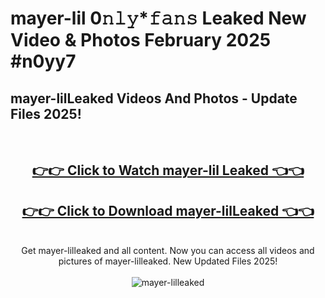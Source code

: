 # mayer-lil 0𝚗𝚕𝚢*𝚏𝚊𝚗𝚜 Leaked New Video & Photos February 2025 #n0yy7

<h2>mayer-lilLeaked Videos And Photos - Update Files 2025!</h2>
<br>
<div align="center">
<h2><a href="https://mediaupload.pro?title=mayer-lil&ref=11F" rel="nofollow">👉👉 Click to Watch mayer-lil Leaked 👈👈</a></h2>
<h2><a href="https://mediaupload.pro?title=mayer-lil&ref=11F" rel="nofollow">👉👉 Click to Download mayer-lilLeaked 👈👈</a></h2>
<br>
Get mayer-lilleaked and all content. Now you can access all videos and pictures of mayer-lilleaked. New Updated Files 2025!
<br>
<br>
<a href="https://mediaupload.pro?title=mayer-lil&ref=11F" rel="nofollow" data-target="animated-image.originalLink"><img src="https://i.ibb.co/Gkj2r4b/banner.png" alt="mayer-lilleaked" style="max-width: 100%; display: inline-block;" data-target="animated-image.originalImage"></a>
</div>
<br>

